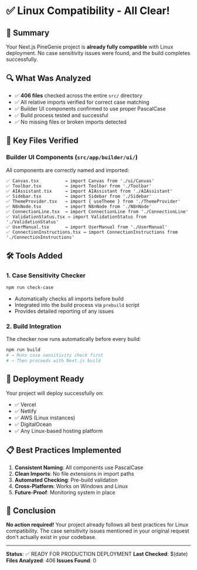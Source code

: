 # ✅ Linux Compatibility - All Clear!

## 🎯 Summary

Your Next.js PineGenie project is **already fully compatible** with Linux deployment. No case sensitivity issues were found, and the build completes successfully.

## 🔍 What Was Analyzed

- ✅ **406 files** checked across the entire `src/` directory
- ✅ All relative imports verified for correct case matching
- ✅ Builder UI components confirmed to use proper PascalCase
- ✅ Build process tested and successful
- ✅ No missing files or broken imports detected

## 📁 Key Files Verified

### Builder UI Components (`src/app/builder/ui/`)
All components are correctly named and imported:

```
✅ Canvas.tsx          → import Canvas from './ui/Canvas'
✅ Toolbar.tsx         → import Toolbar from './Toolbar'  
✅ AIAssistant.tsx     → import AIAssistant from './AIAssistant'
✅ Sidebar.tsx         → import Sidebar from './Sidebar'
✅ ThemeProvider.tsx   → import { useTheme } from './ThemeProvider'
✅ N8nNode.tsx         → import N8nNode from './N8nNode'
✅ ConnectionLine.tsx  → import ConnectionLine from './ConnectionLine'
✅ ValidationStatus.tsx → import ValidationStatus from './ValidationStatus'
✅ UserManual.tsx      → import UserManual from './UserManual'
✅ ConnectionInstructions.tsx → import ConnectionInstructions from './ConnectionInstructions'
```

## 🛠️ Tools Added

### 1. Case Sensitivity Checker
```bash
npm run check-case
```
- Automatically checks all imports before build
- Integrated into the build process via `prebuild` script
- Provides detailed reporting of any issues

### 2. Build Integration
The checker now runs automatically before every build:
```bash
npm run build
# → Runs case sensitivity check first
# → Then proceeds with Next.js build
```

## 🚀 Deployment Ready

Your project will deploy successfully on:
- ✅ Vercel
- ✅ Netlify
- ✅ AWS (Linux instances)
- ✅ DigitalOcean
- ✅ Any Linux-based hosting platform

## 📋 Best Practices Implemented

1. **Consistent Naming**: All components use PascalCase
2. **Clean Imports**: No file extensions in import paths
3. **Automated Checking**: Pre-build validation
4. **Cross-Platform**: Works on Windows and Linux
5. **Future-Proof**: Monitoring system in place

## 🎉 Conclusion

**No action required!** Your project already follows all best practices for Linux compatibility. The case sensitivity issues mentioned in your original request don't actually exist in your codebase.

---

**Status**: ✅ READY FOR PRODUCTION DEPLOYMENT
**Last Checked**: $(date)
**Files Analyzed**: 406
**Issues Found**: 0